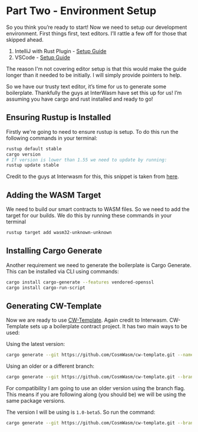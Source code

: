 # Part Two - Environment Setup

So you think you’re ready to start! Now we need to setup our development environment. First things first, text editors. I’ll rattle a few off for those that skipped ahead.

1. IntelliJ with Rust Plugin - [Setup Guide](https://www.youtube.com/watch?v=H_-L7sjLcH8)
1. VSCode - [Setup Guide](https://www.youtube.com/watch?v=aYsUBddY7KY)

The reason I'm not covering editor setup is that this would make the guide longer than it needed to be initially. I will simply provide pointers to help.

So we have our trusty text editor, it’s time for us to generate some boilerplate. Thankfully the guys at InterWasm have set this up for us! I’m assuming you have cargo and rust installed and ready to go!

## Ensuring Rustup is Installed

Firstly we're going to need to ensure rustup is setup. To do this run the following commands in your terminal:

```bash
rustup default stable
cargo version
# If version is lower than 1.55 we need to update by running:
rustup update stable
```

Credit to the guys at Interwasm for this, this snippet is taken from [here](https://docs.cosmwasm.com/docs/1.0/getting-started/installation#installing-rust-in-linux-and-mac).

## Adding the WASM Target

We need to build our smart contracts to WASM files. So we need to add the target for our builds. We do this by running these commands in your terminal

```bash
rustup target add wasm32-unknown-unknown
```

## Installing Cargo Generate

Another requirement we need to generate the boilerplate is Cargo Generate. This can be installed via CLI using commands:

```bash
cargo install cargo-generate --features vendored-openssl
cargo install cargo-run-script
```

## Generating CW-Template

Now we are ready to use [CW-Template](https://github.com/InterWasm/cw-template). Again credit to Interwasm.
CW-Template sets up a boilerplate contract project. It has two main ways to be used:

Using the latest version:

```bash
cargo generate --git https://github.com/CosmWasm/cw-template.git --name <PROJECT_NAME>
```

Using an older or a different branch:

```bash
cargo generate --git https://github.com/CosmWasm/cw-template.git --branch <BRANCH_NAME> --name <PROJECT_NAME>
```

For compatibility I am going to use an older version using the branch flag. This means if you are following along (you should be) we will be using the same package versions.

The version I will be using is `1.0-beta5`. So run the command:

```bash
cargo generate --git https://github.com/CosmWasm/cw-template.git --branch 1.0-beta5 --name cw-starter
```
